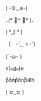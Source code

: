 ( ･Ꙩ◡ꙩ･)

⸜(* ॑꒳ ॑* )⸝ 

(   ° ͜ʖ ° )

（　･`,_ゝ･´）

(´･ω･`)

ฅ(๑*д*๑)ฅ

pͪoͣnͬpͣoͥnͭpͣa͡inͥ

(  ㅍ_ㅍ )
